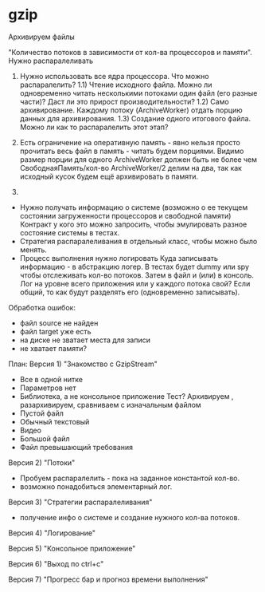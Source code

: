 # gzip
Архивируем файлы

"Количество потоков в зависимости от кол-ва процессоров и памяти".
Нужно распаралеливать

1) Нужно использовать все ядра процессора.
Что можно распаралелить?
1.1) Чтение исходного файла. Можно ли одновременно читать несколькими потоками один файл (его разные части)? Даст ли это прирост производительности?
1.2) Само архивирование. Каждому потоку (ArchiveWorker) отдать порцию данных для архивирования.
1.3) Создание одного итогового файла. Можно ли как то распаралелить этот этап?

2) Есть ограничение на оперативную память - явно нельзя просто прочитать весь файл в память - читать будем порциями.
Видимо размер порции для одного ArchiveWorker должен быть не более чем СвободнаяПамять/кол-во ArchiveWorker/2
делим на два, так как исходный кусок будем ещё архивировать в памяти.

3)

- Нужно получать информацию о системе (возможно о ее текущем состоянии загруженности процессоров и свободной памяти)
Контракт у кого это можно запросить, чтобы эмулировать разное состояние системы в тестах.
- Стратегия распаралеливания в отдельный класс, чтобы можно было менять.
- Процесс выполнения нужно логировать
Куда записывать информацию - в абстракцию логер.
В тестах будет dummy или spy чтобы отслеживать кол-во потоков.
Затем в файл и (или) в консоль.
Лог на уровне всего приложения или у каждого потока свой? Если общий, то как будут разделять его (одновременно записывать).

Обработка ошибок:
- файл source не найден
- файл target уже есть
- на диске не зватает места для записи
- не хватает памяти?

План:
Версия 1) "Знакомство с GzipStream"
- Все в одной нитке
- Параметров нет
- Библиотека, а не консольное приложение
Тест? Архивируем , разархивируем, сравниваем с изначальным файлом
- Пустой файл
- Обычный текстовый
- Видео
- Большой файл
- Файл превышающий требования

Версия 2) "Потоки"
- Пробуем распаралелить - пока на заданное константой кол-во.
- возможно понадобиться элементарный лог.

Версия 3) "Стратегии распаралеливания"
- получение инфо о системе и создание нужного кол-ва потоков.

Версия 4) "Логирование"

Версия 5) "Консольное приложение"

Версия 6) "Выход по ctrl+c"

Версия 7) "Прогресс бар и прогноз времени выполнения"
